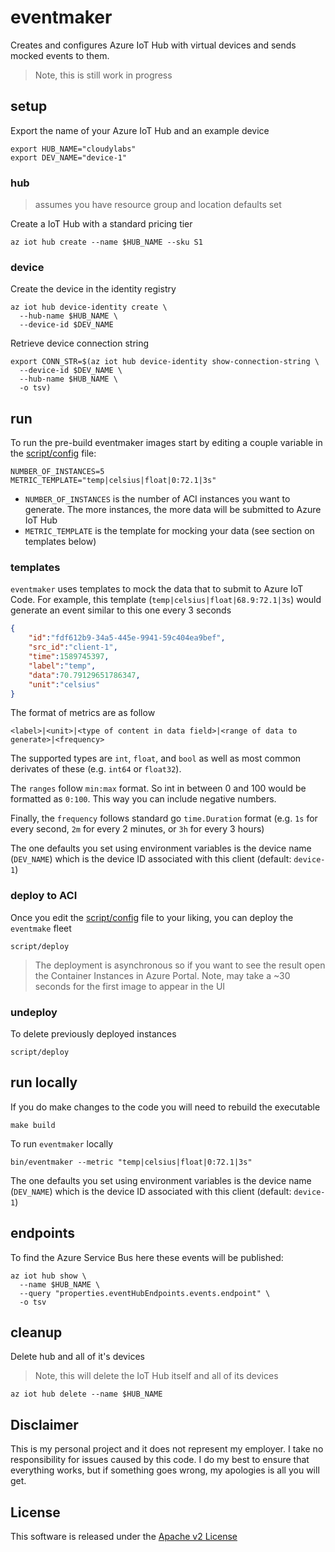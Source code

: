# eventmaker

Creates and configures Azure IoT Hub with virtual devices and sends mocked events to them.

> Note, this is still work in progress

## setup

Export the name of your Azure IoT Hub and an example device

```shell
export HUB_NAME="cloudylabs"
export DEV_NAME="device-1"
```

### hub 

> assumes you have resource group and location defaults set 

Create a IoT Hub with a standard pricing tier

```shell
az iot hub create --name $HUB_NAME --sku S1
```

### device 

Create the device in the identity registry 

```shell
az iot hub device-identity create \
  --hub-name $HUB_NAME \
  --device-id $DEV_NAME
```

Retrieve device connection string

```shell
export CONN_STR=$(az iot hub device-identity show-connection-string \
  --device-id $DEV_NAME \
  --hub-name $HUB_NAME \
  -o tsv)
```



## run 

To run the pre-build eventmaker images start by editing a couple variable in the [script/config](script/config) file:

```shell
NUMBER_OF_INSTANCES=5
METRIC_TEMPLATE="temp|celsius|float|0:72.1|3s"
```

* `NUMBER_OF_INSTANCES` is the number of ACI instances you want to generate. The more instances, the more data will be submitted to Azure IoT Hub
* `METRIC_TEMPLATE` is the template for mocking your data (see section on templates below)

### templates

`eventmaker` uses templates to mock the data that to submit to Azure IoT Code. For example, this template (`temp|celsius|float|68.9:72.1|3s`) would generate an event similar to this one every 3 seconds

```json
{
    "id":"fdf612b9-34a5-445e-9941-59c404ea9bef",
    "src_id":"client-1",
    "time":1589745397,
    "label":"temp",
    "data":70.79129651786347,
    "unit":"celsius"
}
```

The format of metrics are as follow 

`<label>|<unit>|<type of content in data field>|<range of data to generate>|<frequency>`

The supported types are `int`, `float`, and `bool` as well as most common derivates of these (e.g. `int64` or `float32`).

The `ranges` follow `min:max` format. So int in between 0 and 100 would be formatted as `0:100`. This way you can include negative numbers. 

Finally, the `frequency` follows standard go `time.Duration` format (e.g. `1s` for every second, `2m` for every 2 minutes, or `3h` for every 3 hours)

The one defaults you set using environment variables is the device name (`DEV_NAME`) which is the device ID associated with this client (default: `device-1`)

### deploy to ACI

Once you edit the [script/config](script/config) file to your liking, you can deploy the `eventmake` fleet

```shell
script/deploy
```

> The deployment is asynchronous so if you want to see the result open the Container Instances in Azure Portal. Note, may take a ~30 seconds for the first image to appear in the UI

### undeploy

To delete previously deployed instances

```shell
script/deploy
```

## run locally

If you do make changes to the code you will need to rebuild the executable 

```shell
make build
``` 

To run `eventmaker` locally

```shell
bin/eventmaker --metric "temp|celsius|float|0:72.1|3s"
```

The one defaults you set using environment variables is the device name (`DEV_NAME`) which is the device ID associated with this client (default: `device-1`)

## endpoints

To find the Azure Service Bus here these events will be published:

```shell
az iot hub show \
  --name $HUB_NAME \
  --query "properties.eventHubEndpoints.events.endpoint" \
  -o tsv
```


## cleanup 

Delete hub and all of it's devices 

> Note, this will delete the IoT Hub itself and all of its devices 

```shell
az iot hub delete --name $HUB_NAME
```


## Disclaimer

This is my personal project and it does not represent my employer. I take no responsibility for issues caused by this code. I do my best to ensure that everything works, but if something goes wrong, my apologies is all you will get.

## License
This software is released under the [Apache v2 License](./LICENSE)



